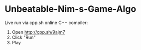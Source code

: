 # Unbeatable-Nim-s-Game-Algo

Live run via cpp.sh online C++ compiler:
1. Open http://cpp.sh/9ajm7
2. Click "Run"
3. Play
